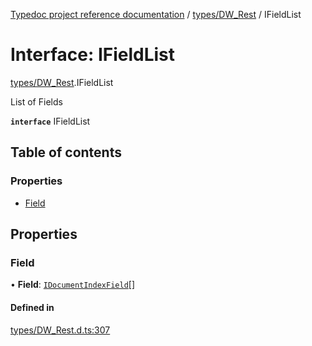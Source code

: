 [Typedoc project reference documentation](../README.md) / [types/DW_Rest](../modules/types_dw_rest.md) / IFieldList

# Interface: IFieldList

[types/DW_Rest](../modules/types_dw_rest.md).IFieldList

List of Fields

**`interface`** IFieldList

## Table of contents

### Properties

- [Field](types_dw_rest.ifieldlist.md#field)

## Properties

### Field

• **Field**: [`IDocumentIndexField`](types_dw_rest.idocumentindexfield.md)[]

#### Defined in

[types/DW_Rest.d.ts:307](https://github.com/DocuWare/REST-Sample-TS/blob/828b3d4/src/types/DW_Rest.d.ts#L307)
